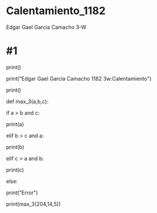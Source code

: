# Calentamiento_1182
Edgar Gael Garcia Camacho 3-W
# #1

print()

print("Edgar Gael Garcia Camacho 1182 3w:Calentamiento")

print()

def max_3(a,b,c):

  if a > b and c:
  
  print(a)
  
  elif b > c and a:
  
  print(b)
  
  elif c > a and b:
  
  print(c)
  
  else:

  print("Error")

print(max_3(204,14,5))
